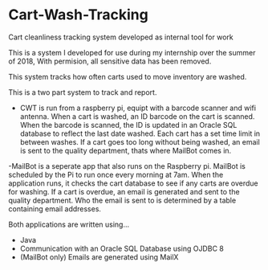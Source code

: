 # Cart-Wash-Tracking
Cart cleanliness tracking system developed as internal tool for work

This is a system I developed for use during my internship over the summer of 2018, With permision, all sensitive data has been removed.

This system tracks how often carts used to move inventory are washed. 

This is a two part system to track and report. 
- CWT is run from a raspberry pi, equipt with a barcode scanner and wifi antenna. When a cart is washed, an ID barcode on the cart is
scanned. When the barcode is scanned, the ID is updated in an Oracle SQL database to reflect the last date washed. Each cart has a set
time limit in between washes. If a cart goes too long without being washed, an email is sent to the quality department, thats where
MailBot comes in.

-MailBot is a seperate app that also runs on the Raspberry pi. MailBot is scheduled by the Pi to run once every morning at 7am.
When the application runs, it checks the cart database to see if any carts are overdue for washing. If a cart is overdue, an email
is generated and sent to the quality department. Who the email is sent to is determined by a table containing email addresses.

Both applications are written using...
* Java
* Communication with an Oracle SQL Database using OJDBC 8
* (MailBot only) Emails are generated using MailX
